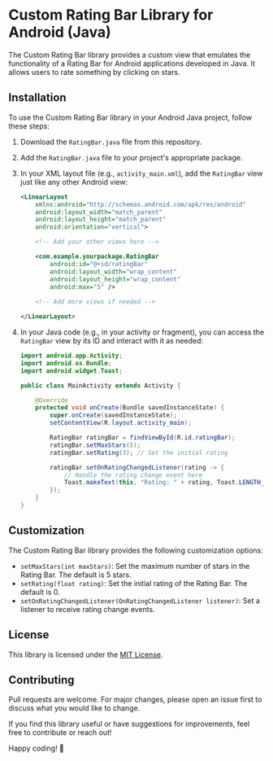
# Custom Rating Bar Library for Android (Java)

The Custom Rating Bar library provides a custom view that emulates the functionality of a Rating Bar for Android applications developed in Java. It allows users to rate something by clicking on stars.


## Installation

To use the Custom Rating Bar library in your Android Java project, follow these steps:

1. Download the `RatingBar.java` file from this repository.
2. Add the `RatingBar.java` file to your project's appropriate package.
3. In your XML layout file (e.g., `activity_main.xml`), add the `RatingBar` view just like any other Android view:

   ```xml
   <LinearLayout
       xmlns:android="http://schemas.android.com/apk/res/android"
       android:layout_width="match_parent"
       android:layout_height="match_parent"
       android:orientation="vertical">

       <!-- Add your other views here -->

       <com.example.yourpackage.RatingBar
           android:id="@+id/ratingBar"
           android:layout_width="wrap_content"
           android:layout_height="wrap_content"
           android:max="5" />
       
       <!-- Add more views if needed -->

   </LinearLayout>
   ```

4. In your Java code (e.g., in your activity or fragment), you can access the `RatingBar` view by its ID and interact with it as needed:

   ```java
   import android.app.Activity;
   import android.os.Bundle;
   import android.widget.Toast;

   public class MainActivity extends Activity {

       @Override
       protected void onCreate(Bundle savedInstanceState) {
           super.onCreate(savedInstanceState);
           setContentView(R.layout.activity_main);

           RatingBar ratingBar = findViewById(R.id.ratingBar);
           ratingBar.setMaxStars(5);
           ratingBar.setRating(3); // Set the initial rating

           ratingBar.setOnRatingChangedListener(rating -> {
               // Handle the rating change event here
               Toast.makeText(this, "Rating: " + rating, Toast.LENGTH_SHORT).show();
           });
       }
   }
   ```

## Customization

The Custom Rating Bar library provides the following customization options:

- `setMaxStars(int maxStars)`: Set the maximum number of stars in the Rating Bar. The default is 5 stars.
- `setRating(float rating)`: Set the initial rating of the Rating Bar. The default is 0.
- `setOnRatingChangedListener(OnRatingChangedListener listener)`: Set a listener to receive rating change events.

## License

This library is licensed under the [MIT License](LICENSE).

## Contributing

Pull requests are welcome. For major changes, please open an issue first to discuss what you would like to change.


If you find this library useful or have suggestions for improvements, feel free to contribute or reach out!

Happy coding! 🚀
```
